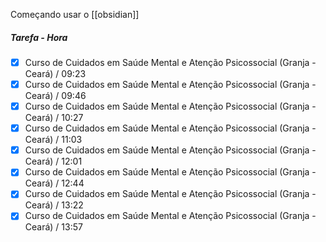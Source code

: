 Começando usar o [[obsidian]]

##### Tarefa - Hora
- [x]  Curso de Cuidados em Saúde Mental e Atenção Psicossocial (Granja - Ceará) / 09:23
- [x]   Curso de Cuidados em Saúde Mental e Atenção Psicossocial (Granja - Ceará) / 09:46
- [x] Curso de Cuidados em Saúde Mental e Atenção Psicossocial (Granja - Ceará) / 10:27
- [x] Curso de Cuidados em Saúde Mental e Atenção Psicossocial (Granja - Ceará) / 11:03
- [x] Curso de Cuidados em Saúde Mental e Atenção Psicossocial (Granja - Ceará) / 12:01
- [x] Curso de Cuidados em Saúde Mental e Atenção Psicossocial (Granja - Ceará) / 12:44
- [x] Curso de Cuidados em Saúde Mental e Atenção Psicossocial (Granja - Ceará) / 13:22
- [x] Curso de Cuidados em Saúde Mental e Atenção Psicossocial (Granja - Ceará) / 13:57